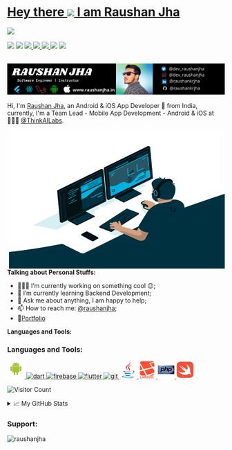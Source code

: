 # [Hey there <img src="https://media.giphy.com/media/hvRJCLFzcasrR4ia7z/giphy.gif" width="30px"> I am Raushan Jha](http://raushanjha.in/)

<a href="https://twitter.com/dev_raushanjha"><img height="30" src="https://img.shields.io/github/followers/{raushankrjha}.svg?style=social&label=Follow&maxAge=2592000" /></a><br/>

<a href="https://github.com/raushankrjha"><img height="30" src="https://img.shields.io/badge/GitHub-100000?style=for-the-badge&logo=github&slogoColor=white" /></a>
<a href="https://stackoverflow.com/users/8170956/raushan-jha"><img height="30" src="https://img.shields.io/badge/Stack_Overflow-FE7A16?style=for-the-badge&logo=stack-overflow&logoColor=white" /></a>
<a href="https://raushankrjha.medium.com/">
<img height="30" src="https://img.shields.io/badge/Medium-12100E?style=for-the-badge&logo=medium&logoColor=white" />
</a>
<a href="https://dev.to/raushankrjha">
<img height="30" src="https://img.shields.io/badge/dev.to-0A0A0A?style=for-the-badge&logo=dev.to&logoColor=white" />
</a>
<a href="https://www.linkedin.com/in/raushankrjha">
<img height="30" src="https://img.shields.io/badge/linkedin-blue.svg?&style=for-the-badge&logo=linkedin&logoColor=white" />
</a>
<a href="https://twitter.com/dev_raushanjha"><img height="30" src="https://img.shields.io/badge/Twitter-1DA1F2?style=for-the-badge&logo=twitter&logoColor=white" /></a>
<a href="https://www.instagram.com/dev_raushanjha/">
<img height="30" src="https://img.shields.io/badge/Instagram-E4405F?style=for-the-badge&logo=instagram&logoColor=white" />
</a>

<br />
<img alt="Raushan Jha" src="https://github.com/raushankrjha/raushankrjha/blob/master/cover.png?raw=true"  />
<br />

Hi, I'm [Raushan Jha](https://raushanjha.in/), an Android & iOS App Developer 🚀 from India, currently, I'm a Team Lead - Mobile App Development - Android & iOS at  🙍🏽‍♂️ [@ThinkAILabs](https://thinkailabs.com/).

  <img align="right" alt="GIF" src="https://github.com/raushankrjha/raushankrjha/blob/master/code.gif?raw=true" width="500" height="320" />
  
**Talking about Personal Stuffs:**

- 👨🏽‍💻 I’m currently working on something cool :wink:;
- 🌱 I’m currently learning Backend Development; 
- 💬 Ask me about anything, I am happy to help;
- 📫 How to reach me: [@raushanjha](https://raushanjha.in/);
- 📝[Portfolio](https://raushanjha.in/)

**Languages and Tools:**  
<h3 align="left">Languages and Tools:</h3>
<p align="left"> <a href="https://developer.android.com" target="_blank"> <img src="https://raw.githubusercontent.com/devicons/devicon/master/icons/android/android-original-wordmark.svg" alt="android" width="40" height="40"/> </a> <a href="https://dart.dev" target="_blank"> <img src="https://www.vectorlogo.zone/logos/dartlang/dartlang-icon.svg" alt="dart" width="40" height="40"/> </a> <a href="https://firebase.google.com/" target="_blank"> <img src="https://www.vectorlogo.zone/logos/firebase/firebase-icon.svg" alt="firebase" width="40" height="40"/> </a> <a href="https://flutter.dev" target="_blank"> <img src="https://www.vectorlogo.zone/logos/flutterio/flutterio-icon.svg" alt="flutter" width="40" height="40"/> </a> <a href="https://git-scm.com/" target="_blank"> <img src="https://www.vectorlogo.zone/logos/git-scm/git-scm-icon.svg" alt="git" width="40" height="40"/> </a> <a href="https://www.java.com" target="_blank"> <img src="https://raw.githubusercontent.com/devicons/devicon/master/icons/java/java-original.svg" alt="java" width="40" height="40"/> </a> <a href="https://laravel.com/" target="_blank"> <img src="https://raw.githubusercontent.com/devicons/devicon/master/icons/laravel/laravel-plain-wordmark.svg" alt="laravel" width="40" height="40"/> </a> <a href="https://www.php.net" target="_blank"> <img src="https://raw.githubusercontent.com/devicons/devicon/master/icons/php/php-original.svg" alt="php" width="40" height="40"/> </a> <a href="https://developer.apple.com/swift/" target="_blank"> <img src="https://raw.githubusercontent.com/devicons/devicon/master/icons/swift/swift-original.svg" alt="swift" width="40" height="40"/> </a> </p>



![Visitor Count](https://profile-counter.glitch.me/raushankrjha/count.svg)
<details>
<summary>📈 My GitHub Stats</summary>

<p align="center"> <img src="https://github-readme-stats.vercel.app/api?username=raushankrjha&show_icons=true&theme=gotham" alt="raushanjha" />

</details>
<h3 align="left">Support:</h3>
<p><a href="https://www.buymeacoffee.com/raushanjha"> <img align="left" src="https://cdn.buymeacoffee.com/buttons/v2/default-yellow.png" height="50" width="210" alt="raushanjha" /></a></p><br><br>


